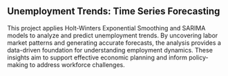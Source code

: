 ## Unemployment Trends: Time Series Forecasting

This project applies Holt-Winters Exponential Smoothing and SARIMA models to analyze and predict unemployment trends. By uncovering labor market patterns and 
generating accurate forecasts, the analysis provides a data-driven foundation for understanding employment dynamics. These insights aim to support effective economic 
planning and inform policy-making to address workforce challenges.
